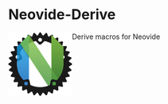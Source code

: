 # Neovide-Derive

<img align="left" src="../website/docs/assets/neovide-128x128.png" alt="Neovide Logo">

Derive macros for Neovide
